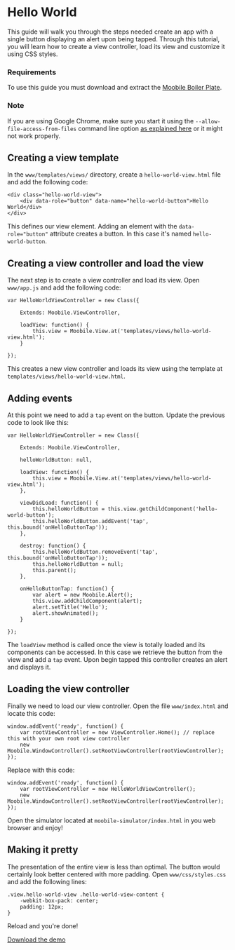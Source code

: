 Hello World
================================================================================

This guide will walk you through the steps needed create an app with a single button displaying an alert upon being tapped. Through this tutorial, you will learn how to create a view controller, load its view and customize it using CSS styles.

### Requirements

To use this guide you must download and extract the [Moobile Boiler Plate](https://moobilejs.com/donwload/moobile-boiler-plate-0.1.zip).

### Note

If you are using Google Chrome, make sure you start it using the `--allow-file-access-from-files` command line option [as explained here](http://code.google.com/p/chromium/issues/detail?id=40787) or it might not work properly.

## Creating a view template

In the `www/templates/views/` directory, create a `hello-world-view.html` file and add the following code:

	<div class="hello-world-view">
		<div data-role="button" data-name="hello-world-button">Hello World</div>
	</div>

This defines our view element. Adding an element with the `data-role="button"` attribute creates a button. In this case it's named `hello-world-button`.

## Creating a view controller and load the view

The next step is to create a view controller and load its view. Open `www/app.js` and add the following code:

	var HelloWorldViewController = new Class({

		Extends: Moobile.ViewController,

		loadView: function() {
			this.view = Moobile.View.at('templates/views/hello-world-view.html');
		}

	});

This creates a new view controller and loads its view using the template at `templates/views/hello-world-view.html`.

## Adding events

At this point we need to add a `tap` event on the button. Update the previous code to look like this:

	var HelloWorldViewController = new Class({

		Extends: Moobile.ViewController,

		helloWorldButton: null,

		loadView: function() {
			this.view = Moobile.View.at('templates/views/hello-world-view.html');
		},

		viewDidLoad: function() {
			this.helloWorldButton = this.view.getChildComponent('hello-world-button');
			this.helloWorldButton.addEvent('tap', this.bound('onHelloButtonTap'));
		},

		destroy: function() {
			this.helloWorldButton.removeEvent('tap', this.bound('onHelloButtonTap'));
			this.helloWorldButton = null;
			this.parent();
		},

		onHelloButtonTap: function() {
			var alert = new Moobile.Alert();
			this.view.addChildComponent(alert);
			alert.setTitle('Hello');
			alert.showAnimated();
		}

	});

The `loadView` method is called once the view is totally loaded and its components can be accessed. In this case we retrieve the button from the view and add a `tap` event. Upon begin tapped this controller creates an alert and displays it.

## Loading the view controller

Finally we need to load our view controller. Open the file `www/index.html` and locate this code:

	window.addEvent('ready', function() {
		var rootViewController = new ViewController.Home(); // replace this with your own root view controller
		new Moobile.WindowController().setRootViewController(rootViewController);
	});

Replace with this code:

	window.addEvent('ready', function() {
		var rootViewController = new HelloWorldViewController();
		new Moobile.WindowController().setRootViewController(rootViewController);
	});

Open the simulator located at `moobile-simulator/index.html` in you web browser and enjoy!

## Making it pretty

The presentation of the entire view is less than optimal. The button would certainly look better centered with more padding. Open `www/css/styles.css` and add the following lines:

	.view.hello-world-view .hello-world-view-content {
		-webkit-box-pack: center;
		padding: 12px;
	}

Reload and you're done!

[Download the demo](http://moobilejs.com/download/demo/HelloWorld.zip)
